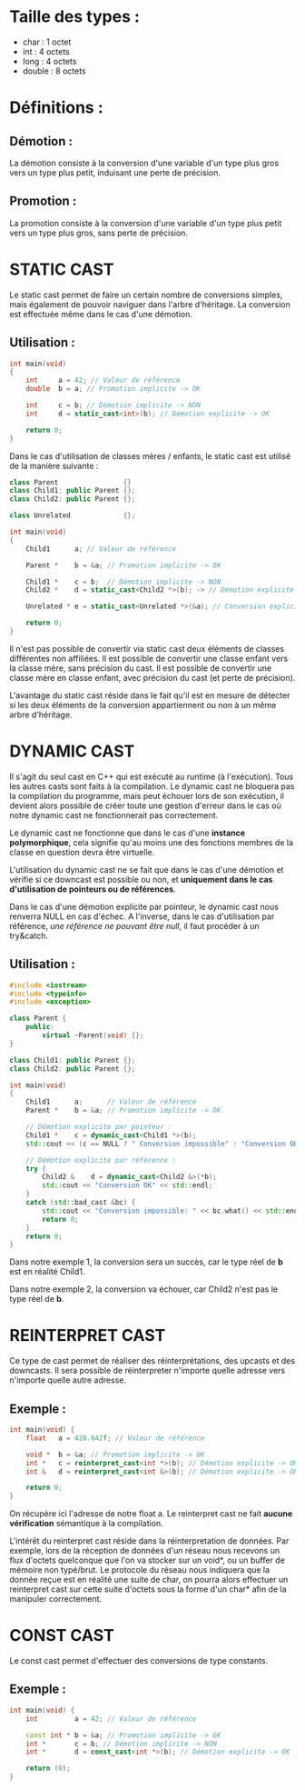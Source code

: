 **Taille des types :**
======================
- char : 1 octet
- int : 4 octets
- long : 4 octets
- double : 8 octets


**Définitions :**
=================

Démotion :
----------
La démotion consiste à la conversion d'une variable d'un type plus gros vers un type plus petit, induisant une perte de précision.

Promotion :
-----------
La promotion consiste à la conversion d'une variable d'un type plus petit vers un type plus gros, sans perte de précision.



**STATIC CAST**
===============

Le static cast permet de faire un certain nombre de conversions simples, mais également de pouvoir naviguer dans l'arbre d'héritage.
La conversion est effectuée même dans le cas d'une démotion.

Utilisation :
-------------

```C++
int	main(void)
{	
	int		a = 42; // Valeur de référence
	double	b = a; // Promotion implicite -> OK

	int		c = b; // Démotion implicite -> NON
	int		d = static_cast<int>(b); // Démotion explicite -> OK

	return 0;
}
```

Dans le cas d'utilisation de classes mères / enfants, le static cast est utilisé de la manière suivante :

```C++
class Parent				{}
class Child1: public Parent	{};
class Child2: public Parent {};

class Unrelated				{};

int	main(void)
{
	Child1		a; // Valeur de référence

	Parent *	b = &a; // Promotion implicite -> OK

	Child1 *	c = b;  // Démotion implicite -> NON
	Child2 * 	d = static_cast<Child2 *>(b); -> // Démotion explicite -> OK

	Unrelated *	e = static_cast<Unrelated *>(&a); // Conversion explicite -> NON

	return 0;
}
```
Il n'est pas possible de convertir via static cast deux éléments de classes différentes non affiliées.
Il est possible de convertir une classe enfant vers la classe mère, sans précision du cast.
Il est possible de convertir une classe mère en classe enfant, avec précision du cast (et perte de précision).

L'avantage du static cast réside dans le fait qu'il est en mesure de détecter si les deux éléments de la conversion appartiennent ou non à un même arbre d'héritage.



**DYNAMIC CAST**
================

Il s'agit du seul cast en C++ qui est exécuté au runtime (à l'exécution). Tous les autres casts sont faits à la compilation.
Le dynamic cast ne bloquera pas la compilation du programme, mais peut échouer lors de son exécution, il devient alors possible de créer toute une gestion d'erreur dans le cas où notre dynamic cast ne fonctionnerait pas correctement.

Le dynamic cast ne fonctionne que dans le cas d'une **instance polymorphique**, cela signifie qu'au moins une des fonctions membres de la classe en question devra être virtuelle.

L'utilisation du dynamic cast ne se fait que dans le cas d'une démotion et vérifie si ce downcast est possible ou non, et **uniquement dans le cas d'utilisation de pointeurs ou de références**.

Dans le cas d'une démotion explicite par pointeur, le dynamic cast nous renverra NULL en cas d'échec.
A l'inverse, dans le cas d'utilisation par référence, *une référence ne pouvant être null*, il faut procéder à un try&catch.

Utilisation :
-------------

```C++
#include <iostream>
#include <typeinfo>
#include <exception>

class Parent {
	public:
		virtual ~Parent(void) {};
}

class Child1: public Parent {};
class Child2: public Parent {};

int	main(void)
{
	Child1		a;		// Valeur de référence
	Parent *	b = &a; // Promotion implicite -> OK

	// Démotion explicite par pointeur :
	Child1 *	c = dynamic_cast<Child1 *>(b);
	std::cout << (c == NULL ? " Conversion impossible" : "Conversion OK") << std::endl;

	// Démotion explicite par référence :
	try {
		Child2 &	d = dynamic_cast<Child2 &>(*b);
		std::cout << "Conversion OK" << std::endl;
	}
	catch (std::bad_cast &bc) {
		std::cout << "Conversion impossible: " << bc.what() << std::endl;
		return 0;
	}
	return 0;
}
```
Dans notre exemple 1, la conversion sera un succès, car le type réel de **b** est en réalité Child1.

Dans notre exemple 2, la conversion va échouer, car Child2 n'est pas le type réel de **b**.

**REINTERPRET CAST**
====================

Ce type de cast permet de réaliser des réinterprétations, des upcasts et des downcasts.
Il sera possible de réinterpreter n'importe quelle adresse vers n'importe quelle autre adresse.

Exemple :
---------

```C++
int	main(void) {
	float	a = 420.042f; // Valeur de référence

	void *	b = &a; // Promotion implicite -> OK
	int *	c = reinterpret_cast<int *>(b); // Démotion explicite -> OK
	int &	d = reinterpret_cast<int &>(b); // Démotion explicite -> OK

	return 0;
}
```
On récupère ici l'adresse de notre float a.
Le reinterpret cast ne fait **aucune vérification** sémantique à la compilation.

L'intérêt du reinterpret cast réside dans la réinterpretation de données.
Par exemple, lors de la réception de données d'un réseau nous recevons un flux d'octets quelconque que l'on va stocker sur un void*, ou un buffer de mémoire non typé/brut. Le protocole du réseau nous indiquera que la donnée reçue est en réalité une suite de char, on pourra alors effectuer un reinterpret cast sur cette suite d'octets sous la forme d'un char* afin de la manipuler correctement.

CONST CAST
===========

Le const cast permet d'effectuer des conversions de type constants.

Exemple :
---------

```C++
int	main(void) {
	int			a = 42; // Valeur de référence

	const int *	b = &a; // Promotion implicite -> OK
	int *		c = b; // Démotion implicite -> NON
	int *		d = const_cast<int *>(b); // Démotion explicite -> OK

	return (0);
}
```